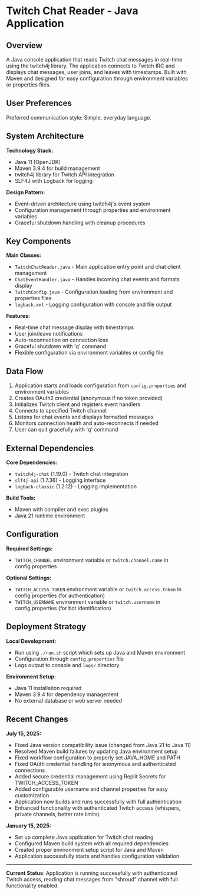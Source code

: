 # Twitch Chat Reader - Java Application

## Overview

A Java console application that reads Twitch chat messages in real-time using the twitch4j library. The application connects to Twitch IRC and displays chat messages, user joins, and leaves with timestamps. Built with Maven and designed for easy configuration through environment variables or properties files.

## User Preferences

Preferred communication style: Simple, everyday language.

## System Architecture

**Technology Stack:**
- Java 11 (OpenJDK)
- Maven 3.9.4 for build management
- twitch4j library for Twitch API integration
- SLF4J with Logback for logging

**Design Pattern:**
- Event-driven architecture using twitch4j's event system
- Configuration management through properties and environment variables
- Graceful shutdown handling with cleanup procedures

## Key Components

**Main Classes:**
- `TwitchChatReader.java` - Main application entry point and chat client management
- `ChatEventHandler.java` - Handles incoming chat events and formats display
- `TwitchConfig.java` - Configuration loading from environment and properties files
- `logback.xml` - Logging configuration with console and file output

**Features:**
- Real-time chat message display with timestamps
- User join/leave notifications
- Auto-reconnection on connection loss
- Graceful shutdown with 'q' command
- Flexible configuration via environment variables or config file

## Data Flow

1. Application starts and loads configuration from `config.properties` and environment variables
2. Creates OAuth2 credential (anonymous if no token provided)
3. Initializes Twitch client and registers event handlers
4. Connects to specified Twitch channel
5. Listens for chat events and displays formatted messages
6. Monitors connection health and auto-reconnects if needed
7. User can quit gracefully with 'q' command

## External Dependencies

**Core Dependencies:**
- `twitch4j-chat` (1.19.0) - Twitch chat integration
- `slf4j-api` (1.7.36) - Logging interface
- `logback-classic` (1.2.12) - Logging implementation

**Build Tools:**
- Maven with compiler and exec plugins
- Java 21 runtime environment

## Configuration

**Required Settings:**
- `TWITCH_CHANNEL` environment variable or `twitch.channel.name` in config.properties

**Optional Settings:**
- `TWITCH_ACCESS_TOKEN` environment variable or `twitch.access.token` in config.properties (for authentication)
- `TWITCH_USERNAME` environment variable or `twitch.username` in config.properties (for bot identification)

## Deployment Strategy

**Local Development:**
- Run using `./run.sh` script which sets up Java and Maven environment
- Configuration through `config.properties` file
- Logs output to console and `logs/` directory

**Environment Setup:**
- Java 11 installation required
- Maven 3.9.4 for dependency management
- No external database or web server needed

## Recent Changes

**July 15, 2025:**
- Fixed Java version compatibility issue (changed from Java 21 to Java 11)
- Resolved Maven build failures by updating Java environment setup
- Fixed workflow configuration to properly set JAVA_HOME and PATH
- Fixed OAuth credential handling for anonymous and authenticated connections
- Added secure credential management using Replit Secrets for TWITCH_ACCESS_TOKEN
- Added configurable username and channel properties for easy customization
- Application now builds and runs successfully with full authentication
- Enhanced functionality with authenticated Twitch access (whispers, private channels, better rate limits)

**January 15, 2025:**
- Set up complete Java application for Twitch chat reading
- Configured Maven build system with all required dependencies
- Created proper environment setup script for Java and Maven
- Application successfully starts and handles configuration validation

---

**Current Status**: Application is running successfully with authenticated Twitch access, reading chat messages from "shroud" channel with full functionality enabled.